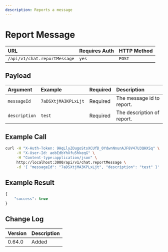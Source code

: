 ```yaml
---
description: Reports a message
---
```


# Report Message

| URL | Requires Auth | HTTP Method |
| :--- | :--- | :--- |
| `/api/v1/chat.reportMessage` | `yes` | `POST` |

## Payload

| Argument | Example | Required | Description |
| :--- | :--- | :--- | :--- |
| `messageId` | `7aDSXtjMA3KPLxLjt` | Required | The message id to report. |
| `description` | `test` | Required | The description of report. |

## Example Call

```bash
curl -H "X-Auth-Token: 9HqLlyZOugoStsXCUfD_0YdwnNnunAJF8V47U3QHXSq" \
     -H "X-User-Id: aobEdbYhXfu5hkeqG" \
     -H "Content-type:application/json" \
     http://localhost:3000/api/v1/chat.reportMessage \
     -d '{ "messageId": "7aDSXtjMA3KPLxLjt", "description": "test" }'
```

## Example Result

```javascript
{
    "success": true
}
```

## Change Log

| Version | Description |
| :--- | :--- |
| 0.64.0 | Added |

